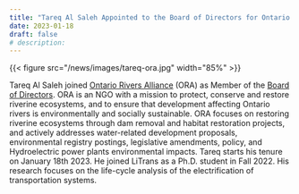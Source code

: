 ```yaml
---
title: "Tareq Al Saleh Appointed to the Board of Directors for Ontario Rivers Alliance"
date: 2023-01-18
draft: false
# description:
---
```

{{< figure src="/news/images/tareq-ora.jpg" width="85%" >}}


<!--more-->

Tareq Al Saleh joined [Ontario Rivers Alliance](https://www.ontarioriversalliance.ca/) (ORA) as Member of the [Board of Directors](https://www.ontarioriversalliance.ca/about/#our-team). ORA is an NGO with a mission to protect, conserve and restore riverine ecosystems, and to ensure that development affecting Ontario rivers is environmentally and socially sustainable. ORA focuses on restoring riverine ecosystems through dam removal and habitat restoration projects, and actively addresses water-related development proposals, environmental registry postings, legislative amendments, policy, and Hydroelectric power plants environmental impacts. Tareq starts his tenure on January 18th 2023. He joined LiTrans as a Ph.D. student in Fall 2022. His research focuses on the life-cycle analysis of the electrification of transportation systems.
